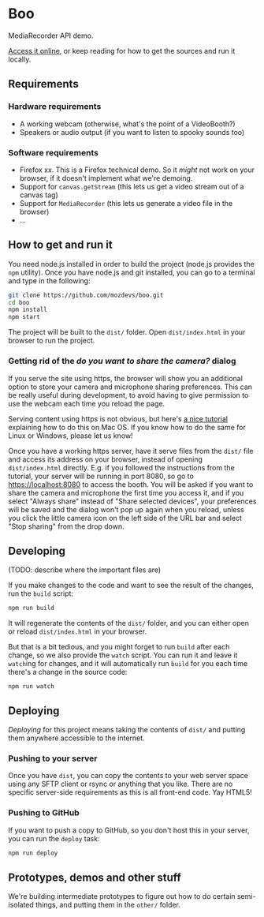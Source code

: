 # Boo

MediaRecorder API demo.

[Access it online](http://mozdevs.github.io/boo/), or keep reading for how to get the sources and run it locally.

## Requirements

### Hardware requirements

* A working webcam (otherwise, what's the point of a VideoBooth?)
* Speakers or audio output (if you want to listen to spooky sounds too)

### Software requirements

* Firefox xx. This is a Firefox technical demo. So it *might* not work on your browser, if it doesn't implement what we're demoing.
* Support for `canvas.getStream` (this lets us get a video stream out of a canvas tag)
* Support for `MediaRecorder` (this lets us generate a video file in the browser)
* ... <!-- TODO what else? Any about:config setting? -->

## How to get and run it

You need node.js installed in order to build the project (node.js provides the `npm` utility). Once you have node.js and git installed, you can go to a terminal and type in the following:

```bash
git clone https://github.com/mozdevs/boo.git
cd boo
npm install
npm start
```

The project will be built to the `dist/` folder. Open `dist/index.html` in your browser to run the project.

### Getting rid of the *do you want to share the camera?* dialog

If you serve the site using https, the browser will show you an additional option to store your camera and microphone sharing preferences. This can be really useful during development, to avoid having to give permission to use the webcam each time you reload the page.

Serving content using https is not obvious, but here's [a nice tutorial](https://certsimple.com/blog/localhost-ssl-fix) explaining how to do this on Mac OS. If you know how to do the same for Linux or Windows, please let us know!

Once you have a working https server, have it serve files from the `dist/` file and access its address on your browser, instead of opening `dist/index.html` directly. E.g. if you followed the instructions from the tutorial, your server will be running in port 8080, so go to [https://localhost:8080](https://localhost:8080/) to access the booth. You will be asked if you want to share the camera and microphone the first time you access it, and if you select "Always share" instead of "Share selected devices", your preferences will be saved and the dialog won't pop up again when you reload, unless you click the little camera icon on the left side of the URL bar and select "Stop sharing" from the drop down.

<!-- TODO: probably add screenshots -->

## Developing

(TODO: describe where the important files are)

If you make changes to the code and want to see the result of the changes, run the `build` script:

```bash
npm run build
```

It will regenerate the contents of the `dist/` folder, and you can either open or reload `dist/index.html` in your browser.

<!--
TODO: dist is using sh. We shouldn't make assumptions about people's environments. Developers using Windows can't run this unless they install Cygwin, etc.

To compile a distribution version, just run `dist`, which in turn will run `build`:

```
npm run dist
```
-->

But that is a bit tedious, and you might forget to run `build` after each change, so we also provide the `watch` script. You can run it and leave it `watch`ing for changes, and it will automatically run `build` for you each time there's a change in the source code:

```
npm run watch
```

## Deploying

*Deploying* for this project means taking the contents of `dist/` and putting them anywhere accessible to the internet.

### Pushing to your server

Once you have `dist`, you can copy the contents to your web server space using any SFTP client or rsync or anything that you like. There are no specific server-side requirements as this is all front-end code. Yay HTML5!

### Pushing to GitHub

If you want to push a copy to GitHub, so you don't host this in your server, you can run the `deploy` task:

```bash
npm run deploy
```

## Prototypes, demos and other stuff

We're building intermediate prototypes to figure out how to do certain semi-isolated things, and putting them in the `other/` folder.
